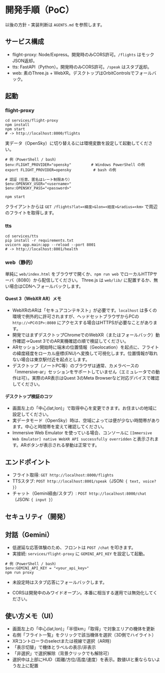 # 開発手順（PoC）

以後の方針・実装判断は `AGENTS.md` を参照します。

## サービス構成

- flight-proxy: Node/Express。開発時のみCORS許可。`/flights` はモックJSON返却。
- tts: FastAPI（Python）。開発時のみCORS許可。`/speak` はスタブ返却。
- web: 素のThree.js + WebXR。デスクトップはOrbitControlsでフォールバック。

## 起動

### flight-proxy

```
cd services/flight-proxy
npm install
npm start
# -> http://localhost:8000/flights
```

実データ（OpenSky）に切り替えるには環境変数を設定して起動してください。

```
# 例（PowerShell / bash）
$env:FLIGHT_PROVIDER="opensky"         # Windows PowerShell の例
export FLIGHT_PROVIDER=opensky          # bash の例

# 認証（任意、匿名はレート制限あり）
$env:OPENSKY_USER="<username>"
$env:OPENSKY_PASS="<password>"

npm start
```

クライアントからは `GET /flights?lat=<緯度>&lon=<経度>&radius=<km>` で周辺のフライトを取得します。

### tts

```
cd services/tts
pip install -r requirements.txt
uvicorn app.main:app --reload --port 8001
# -> http://localhost:8001/health
```

### web（静的）

単純に `web/index.html` をブラウザで開くか、`npm run web` でローカルHTTPサーバ（8080）から配信してください。
Three.js は `web/lib/` に配置するか、無い場合はCDNへフォールバックします。

#### Quest 3（WebXR AR）メモ
- WebXRのARは「セキュアコンテキスト」が必要です。`localhost` は多くの環境で例外的に許可されますが、ヘッドセットブラウザからPCの `http://<PCのIP>:8080` にアクセスする場合はHTTPSが必要なことがあります。
- 開発ではまずデスクトップChromeでのWebXR（またはフォールバック）動作確認→Quest 3でのAR実機確認の順で検証してください。
- ARセッション開始時に端末の位置情報（Geolocation）を起点に、フライトの緯度経度をローカル座標(ENU)へ変換して可視化します。位置情報が取れない場合は東京駅付近を起点とします。
- デスクトップ（ノートPC等）のブラウザは通常、カメラベースの「immersive-ar」セッションをサポートしていません（エミュレータでの動作は可）。実際のAR表示はQuest 3のMeta Browserなど対応デバイスで確認してください。

#### デスクトップ検証のコツ
- 画面左上の「中心(lat,lon)」で取得中心を変更できます。お住まいの地域に設定してください。
- 実データモード（OpenSky）時は、空域によっては便が少ない時間帯があります。中心と時間帯を変えて確認してください。
- Immersive Web Emulator を使っている場合、コンソールに `[Immersive Web Emulator] native WebXR API successfully overridden` と表示されます。ARボタンが表示される挙動は正常です。

## エンドポイント

- フライト取得: `GET http://localhost:8000/flights`
- TTSスタブ: `POST http://localhost:8001/speak`（JSON: `{ text, voice? }`）
- チャット（Gemini経由/スタブ）: `POST http://localhost:8000/chat`（JSON: `{ input }`）

## セキュリティ（開発）

## 対話（Gemini）
- 低遅延な応答体験のため、フロントは `POST /chat` を叩きます。
- 実接続: `services/flight-proxy` に `GEMINI_API_KEY` を設定して起動。

```
# 例（PowerShell / bash）
$env:GEMINI_API_KEY = "<your_api_key>"
npm run proxy
```

- 未設定時はスタブ応答にフォールバックします。

- CORSは開発中のみワイドオープン。本番に相当する運用では無効化してください。
## 使い方メモ（UI）
- 画面左上の「中心(lat,lon)」「半径km」「取得」で対象エリアの機体を更新
- 右側「フライト一覧」をクリックで該当機体を選択（3D側でハイライト）
- XRコントローラのselectまたは視線で選択（AR時）
- 「表示切替」で機体とラベルの表示/非表示
- 「非選択」で選択解除（背景クリックでも解除可）
- 選択中は上部にHUD（距離/方位/高度/速度）を表示。数値UIと重ならないよう左上に配置
